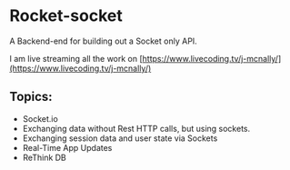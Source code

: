 # Rocket-socket

A Backend-end for building out a Socket only API.

I am live streaming all the work on [https://www.livecoding.tv/j-mcnally/](https://www.livecoding.tv/j-mcnally/)

## Topics:

- Socket.io
- Exchanging data without Rest HTTP calls, but using sockets.
- Exchanging session data and user state via Sockets
- Real-Time App Updates
- ReThink DB
